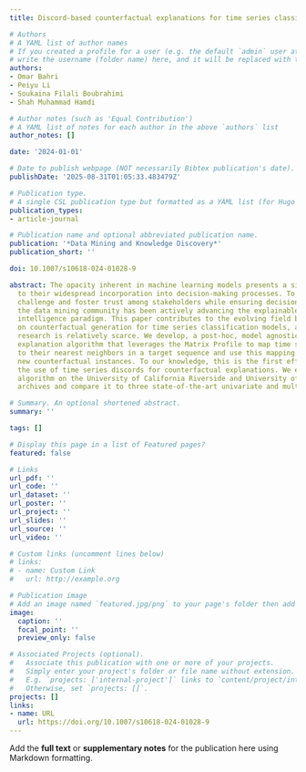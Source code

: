 ```yaml
---
title: Discord-based counterfactual explanations for time series classification

# Authors
# A YAML list of author names
# If you created a profile for a user (e.g. the default `admin` user at `content/authors/admin/`), 
# write the username (folder name) here, and it will be replaced with their full name and linked to their profile.
authors:
- Omar Bahri
- Peiyu Li
- Soukaina Filali Boubrahimi
- Shah Muhammad Hamdi

# Author notes (such as 'Equal Contribution')
# A YAML list of notes for each author in the above `authors` list
author_notes: []

date: '2024-01-01'

# Date to publish webpage (NOT necessarily Bibtex publication's date).
publishDate: '2025-08-31T01:05:33.483479Z'

# Publication type.
# A single CSL publication type but formatted as a YAML list (for Hugo requirements).
publication_types:
- article-journal

# Publication name and optional abbreviated publication name.
publication: '*Data Mining and Knowledge Discovery*'
publication_short: ''

doi: 10.1007/s10618-024-01028-9

abstract: The opacity inherent in machine learning models presents a significant hindrance
  to their widespread incorporation into decision-making processes. To address this
  challenge and foster trust among stakeholders while ensuring decision fairness,
  the data mining community has been actively advancing the explainable artificial
  intelligence paradigm. This paper contributes to the evolving field by focusing
  on counterfactual generation for time series classification models, a domain where
  research is relatively scarce. We develop, a post-hoc, model agnostic counterfactual
  explanation algorithm that leverages the Matrix Profile to map time series discords
  to their nearest neighbors in a target sequence and use this mapping to generate
  new counterfactual instances. To our knowledge, this is the first effort towards
  the use of time series discords for counterfactual explanations. We evaluate our
  algorithm on the University of California Riverside and University of East Anglia
  archives and compare it to three state-of-the-art univariate and multivariate methods.

# Summary. An optional shortened abstract.
summary: ''

tags: []

# Display this page in a list of Featured pages?
featured: false

# Links
url_pdf: ''
url_code: ''
url_dataset: ''
url_poster: ''
url_project: ''
url_slides: ''
url_source: ''
url_video: ''

# Custom links (uncomment lines below)
# links:
# - name: Custom Link
#   url: http://example.org

# Publication image
# Add an image named `featured.jpg/png` to your page's folder then add a caption below.
image:
  caption: ''
  focal_point: ''
  preview_only: false

# Associated Projects (optional).
#   Associate this publication with one or more of your projects.
#   Simply enter your project's folder or file name without extension.
#   E.g. `projects: ['internal-project']` links to `content/project/internal-project/index.md`.
#   Otherwise, set `projects: []`.
projects: []
links:
- name: URL
  url: https://doi.org/10.1007/s10618-024-01028-9
---
```


Add the **full text** or **supplementary notes** for the publication here using Markdown formatting.
